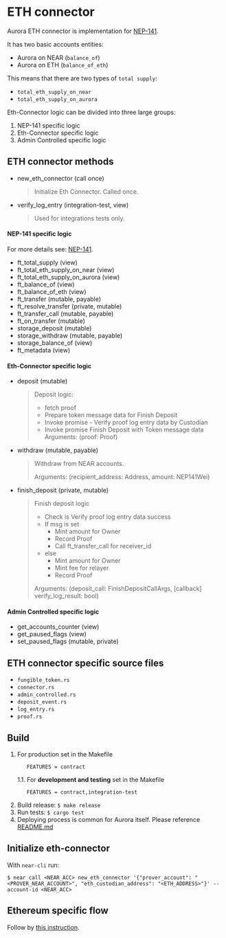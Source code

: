 # ETH connector

Aurora ETH connector is implementation for [NEP-141](https://nomicon.io/Standards/Tokens/FungibleToken/Core).

It has two basic accounts entities:
* Aurora on NEAR (`balance_of`)
* Aurora on ETH (`balance_of_eth`)

This means that there are two types of `total supply`:
* `total_eth_supply_on_near`
* `total_eth_supply_on_aurora`

Eth-Connector logic can be divided into three large groups:
1. NEP-141 specific logic
2. Eth-Connector specific logic
3. Admin Controlled specific logic

## ETH connector methods

* new_eth_connector (call once)
    > Initialize Eth Connector. Called once.

* verify_log_entry (integration-test, view)
   > Used for integrations tests only.

#### NEP-141 specific logic

For more details see: [NEP-141](https://nomicon.io/Standards/Tokens/FungibleToken/Core).

* ft_total_supply (view)
* ft_total_eth_supply_on_near (view)
* ft_total_eth_supply_on_aurora (view)
* ft_balance_of (view)
* ft_balance_of_eth (view)
* ft_transfer (mutable, payable)
* ft_resolve_transfer (private, mutable)
* ft_transfer_call (mutable, payable)
* ft_on_transfer (mutable)
* storage_deposit (mutable)
* storage_withdraw (mutable, payable)
* storage_balance_of (view)
* ft_metadata (view)

#### Eth-Connector specific logic

* deposit (mutable)
   > Deposit logic:
   > - fetch proof
   > - Prepare token message data for Finish Deposit
   > - Invoke promise - Verify proof log entry data by Custodian
   > - Invoke promise Finish Deposit with Token message data
   > Arguments: (proof: Proof)

* withdraw (mutable, payable)
   > Withdraw from NEAR accounts.
   > 
   > Arguments: (recipient_address: Address, amount: NEP141Wei) 

* finish_deposit (private, mutable)
   > Finish deposit logic 
   > - Check is Verify proof log entry data success
   > - If msg is set
   >   - Mint amount for Owner
   >   - Record Proof
   >   - Call ft_transfer_call for receiver_id
   > - else
   >   - Mint amount for Owner
   >   - Mint fee for relayer
   >   - Record Proof
   > 
   > Arguments: (deposit_call: FinishDepositCallArgs, [callback] verify_log_result: bool)

#### Admin Controlled specific logic

* get_accounts_counter (view)
* get_paused_flags (view)
* set_paused_flags (mutable, private)

## ETH connector specific source files

* `fungible_token.rs`
* `connector.rs`
* `admin_controlled.rs`
* `deposit_event.rs`
* `log_entry.rs`
* `proof.rs`

## Build
1. For production set in the Makefile
    ```   
       FEATURES = contract
    ```
   1.1. For **development and testing** set in the Makefile
    ```
       FEATURES = contract,integration-test
    ```
2. Build release: `$ make release`
3. Run tests: `$ cargo test`
4. Deploying process is common for Aurora itself. Please reference [README.md](../README.md)

## Initialize eth-connector
With `near-cli` run:
```
$ near call <NEAR_ACC> new_eth_connector '{"prover_account": "<PROVER_NEAR_ACCOUNT>", "eth_custodian_address": "<ETH_ADDRESS>"}' --account-id <NEAR_ACC>

```

## Ethereum specific flow
Follow by [this instruction](https://github.com/aurora-is-near/eth-connector/blob/master/README.md).
